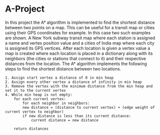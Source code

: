 # A-Project
In this project the A* algorithm is implemented to find the shortest distance between two points on a map. This can be useful for a transit map or cities using their GPS coordinates for example. In this case two such examples are shown. A New York subway transit map where each station is assigned a name and vertex position value and a cities of India map where each city is assigned its GPS vertices. After each location is given a vertex value a map is created where each location is placed in a dictionary along with its neighbors (the cities or stations that connect to it) and their respective distances from the location. The A* algorithm implements the following steps to find the shortest distance between two locations. 
    
    1. Assign start vertex a distance of 0 in min heap
    2. Assign every other vertex a distance of infinity in min heap
    3. Remove the vertex with the minimum distance from the min heap and set it to the current vertex
    4. While min heap is not empty:
        for each current vertex:
            for each neighbor in neighbors:
            new distance = (distance to current vertex) + (edge weight of current vertex to neighbor)
            if new distance is less than its current distance:
                current distance = new distance

        return distances
        
